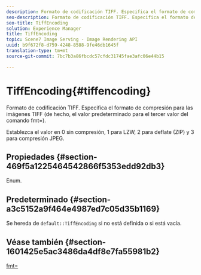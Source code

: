 ```yaml
---
description: Formato de codificación TIFF. Especifica el formato de compresión para las imágenes TIFF (de hecho, el valor predeterminado para el tercer valor del comando fmt=).
seo-description: Formato de codificación TIFF. Especifica el formato de compresión para las imágenes TIFF (de hecho, el valor predeterminado para el tercer valor del comando fmt=).
seo-title: TiffEncoding
solution: Experience Manager
title: TiffEncoding
topic: Scene7 Image Serving - Image Rendering API
uuid: b9f672f8-d759-4248-8588-9fe46db1645f
translation-type: tm+mt
source-git-commit: 7bc7b3a86fbcdc57cfdc31745fae3afc06e44b15

---
```



# TiffEncoding{#tiffencoding}

Formato de codificación TIFF. Especifica el formato de compresión para las imágenes TIFF (de hecho, el valor predeterminado para el tercer valor del comando fmt=).

Establezca el valor en 0 sin compresión, 1 para LZW, 2 para deflate (ZIP) y 3 para compresión JPEG.

## Propiedades {#section-469f5a1225464542866f5353edd92db3}

Enum.

## Predeterminado {#section-a3c5152a9f464e4987ed7c05d35b1169}

Se hereda de `default::TiffEncoding` si no está definida o si está vacía.

## Véase también {#section-1601425e5ac3486da4df8e7fa55981b2}

[fmt=](../../../../../ir-api/http-protocol/image-rendering-api-ref/c-ir-http-protocol-ref/c-ir-http-protocol-command-reference/r-ir-fmt.md#reference-4c743f67d56b47c5b774fcc900ff758c)
